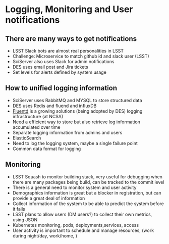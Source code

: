 Logging, Monitoring and User notifications
==========================================

There are many ways to get notifications
-----------------------------------------
- LSST Slack bots are almost real personalities in LSST 
- Challenge: Microservice to match github id and slack user (LSST)
- SciServer also uses Slack for admin notifications
- DES uses email post and Jira tickets
- Set levels for alerts defined by system usage

How to unified logging information
----------------------------------
- SciServer uses RabbitMQ and MYSQL to store structured data
- DES uses Redis and fluend and influxDB
- [Fluentd](https://www.fluentd.org/) is a growing solutions (being adopted by DES)
  logging infrastructure (at NCSA)
- Need a efficient way to store but also retrieve log information accumulated over time
- Separate logging information from admins and users
- ElasticSearch
- Need to log the logging system, maybe a single failure point
- Common data format for logging

Monitoring
----------
- LSST Squash to monitor building stack, very useful for debugging when there are many packages being build, can be tracked to the commit level
- There is a general need to monitor system and user activity
- Demographics information is great but a blocker in registration, but can provide a great deal of information
- Collect information of the system to be able to predict the system before it fails
- LSST plans to allow users (DM users?) to collect their own metrics, using JSON
- Kubernetes monitoring, pods, deployments,services, access
- User activity is important to schedule and manage resources, (work during night/day, work/home, )